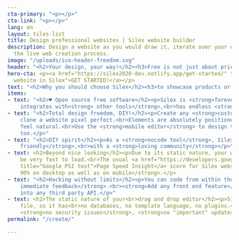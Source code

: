 ```yaml
---
cta-primary: "<p></p>"
cta-link: "<p></p>"
lang: en
layout: tiles-list
title: Design professional websites | Silex website builder
description: Design a website as you would draw it, iterate over your design, embrace
  the live web creation process.
image: "/uploads/ico-header-freedom.svg"
header: "<h2>Your design, your way!</h2><h3>Free is not just about price. #Freedom.</h3>"
hero-cta: <p><a href="https://silex2020-dev.netlify.app/get-started/" title="Create
  website in Silex">GET STARTED!</a></p>
text: "<h2>Why you should choose Silex</h2><h3>to showcase products or a project?</h3>"
items:
- text: "<h2>♥ Open source free software</h2><p>Silex is <strong>forever free</strong>,
    integrates with<strong> other tools</strong>,<br>has endless <strong>customization</strong>.</p>"
- text: "<h2>Total design freedom, DIY!</h2><p>Create any <strong>custom design</strong>,
    clone a website pixel perfect.<br>Elements are absolutely positioned to make it
    feel natural.<br>Use the <strong>mobile editor</strong> to design the mobile version
    too.</p>"
- text: "<h2>DIY spirit</h2><p>As a <strong>nocode tool</strong>, Silex is <strong>maker
    friendly</strong>,<br>with a <strong>loving community</strong></p>"
- text: <h2>Beyond nice looking</h2><p>Due to its static nature, your website will
    be very fast to load.<br>The usual <a href="https://developers.google.com/speed/pagespeed/insights/"
    title="Google PSI test">Page Speed Insight</a> score for Silex websites is<br><strong>&gt;
    90% on desktop as well as on mobile</strong>.</p>
- text: "<h2>Hacking without limits</h2><p>You can code from within the editor,<br>with<strong>
    immediate feedback</strong>.<br><strong>Add any front end feature</strong>. Plug
    into any third party API.</p>"
- text: <h2>The static nature of your<br>drag and drop editor</h2><p>Silex uses only
    file, so it has<br>no databases, no template language, no plugins.<br>This means
    <strong>no security issues</strong>, <strong>no "important" updates</strong>.</p>
permalink: "/create/"

---
```

